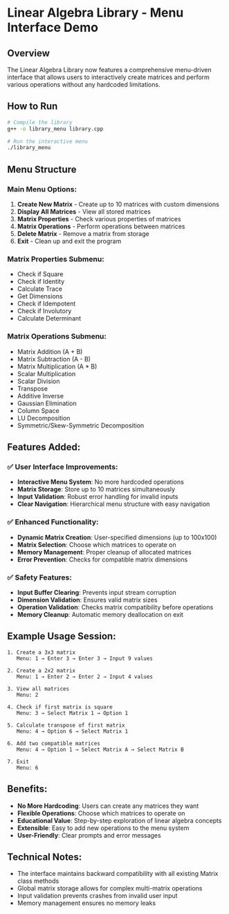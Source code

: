 # Linear Algebra Library - Menu Interface Demo

## Overview
The Linear Algebra Library now features a comprehensive menu-driven interface that allows users to interactively create matrices and perform various operations without any hardcoded limitations.

## How to Run
```bash
# Compile the library
g++ -o library_menu library.cpp

# Run the interactive menu
./library_menu
```

## Menu Structure

### Main Menu Options:
1. **Create New Matrix** - Create up to 10 matrices with custom dimensions
2. **Display All Matrices** - View all stored matrices
3. **Matrix Properties** - Check various properties of matrices
4. **Matrix Operations** - Perform operations between matrices
5. **Delete Matrix** - Remove a matrix from storage
6. **Exit** - Clean up and exit the program

### Matrix Properties Submenu:
- Check if Square
- Check if Identity
- Calculate Trace
- Get Dimensions
- Check if Idempotent
- Check if Involutory
- Calculate Determinant

### Matrix Operations Submenu:
- Matrix Addition (A + B)
- Matrix Subtraction (A - B)
- Matrix Multiplication (A * B)
- Scalar Multiplication
- Scalar Division
- Transpose
- Additive Inverse
- Gaussian Elimination
- Column Space
- LU Decomposition
- Symmetric/Skew-Symmetric Decomposition

## Features Added:

### ✅ User Interface Improvements:
- **Interactive Menu System**: No more hardcoded operations
- **Matrix Storage**: Store up to 10 matrices simultaneously
- **Input Validation**: Robust error handling for invalid inputs
- **Clear Navigation**: Hierarchical menu structure with easy navigation

### ✅ Enhanced Functionality:
- **Dynamic Matrix Creation**: User-specified dimensions (up to 100x100)
- **Matrix Selection**: Choose which matrices to operate on
- **Memory Management**: Proper cleanup of allocated matrices
- **Error Prevention**: Checks for compatible matrix dimensions

### ✅ Safety Features:
- **Input Buffer Clearing**: Prevents input stream corruption
- **Dimension Validation**: Ensures valid matrix sizes
- **Operation Validation**: Checks matrix compatibility before operations
- **Memory Cleanup**: Automatic memory deallocation on exit

## Example Usage Session:

```
1. Create a 3x3 matrix
   Menu: 1 → Enter 3 → Enter 3 → Input 9 values

2. Create a 2x2 matrix  
   Menu: 1 → Enter 2 → Enter 2 → Input 4 values

3. View all matrices
   Menu: 2

4. Check if first matrix is square
   Menu: 3 → Select Matrix 1 → Option 1

5. Calculate transpose of first matrix
   Menu: 4 → Option 6 → Select Matrix 1

6. Add two compatible matrices
   Menu: 4 → Option 1 → Select Matrix A → Select Matrix B

7. Exit
   Menu: 6
```

## Benefits:
- **No More Hardcoding**: Users can create any matrices they want
- **Flexible Operations**: Choose which matrices to operate on
- **Educational Value**: Step-by-step exploration of linear algebra concepts
- **Extensible**: Easy to add new operations to the menu system
- **User-Friendly**: Clear prompts and error messages

## Technical Notes:
- The interface maintains backward compatibility with all existing Matrix class methods
- Global matrix storage allows for complex multi-matrix operations
- Input validation prevents crashes from invalid user input
- Memory management ensures no memory leaks